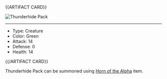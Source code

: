 <!-- ======================================

How to Contribute: https://ggs.wiki/r/howto

Artifact-specific info: https://github.com/GGS-ORG/artifact/blob/master/README.md

====================================== -->


{{ARTIFACT CARD}}

<!-- Card image goes here. -->

![Thunderhide Pack](https://i.imgur.com/zs90vgt.png)

---

<!-- Card description goes here. -->

* Type: Creature
* Color: Green
* Attack: 14
* Defense: 0
* Health: 14

{{/ARTIFACT CARD}}

Thunderhide Pack can be summoned using [Horn of the Alpha](https://ggs.wiki/artifact/cards/horn-of-the-alpha) item. 
